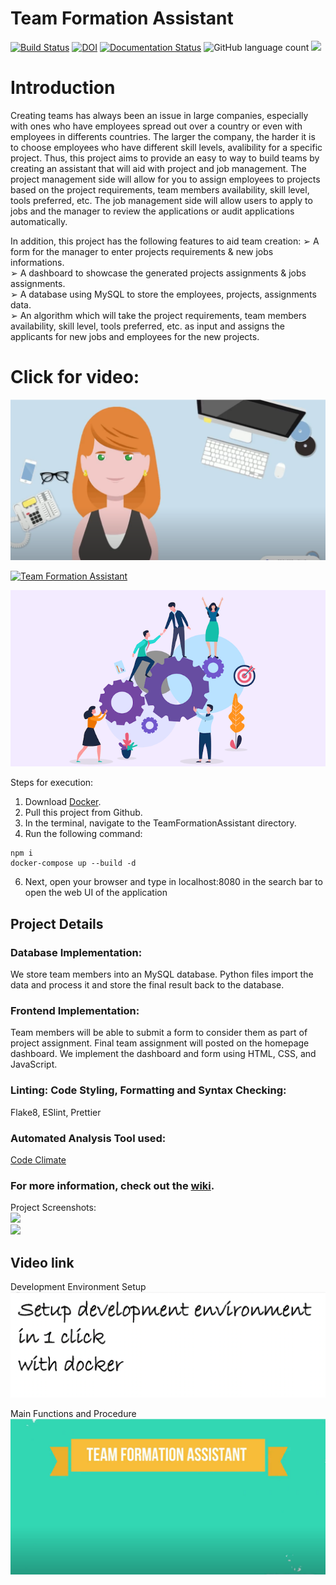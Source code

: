 # Team Formation Assistant

[![Build Status](https://app.travis-ci.com/yliang123/TeamFormationAssistant.svg?branch=master)](https://app.travis-ci.com/yliang123/TeamFormationAssistant)
[![DOI](https://zenodo.org/badge/doi/10.5281/zenodo.5542332.svg)](https://zenodo.org/badge/latestdoi/408224049)
[![Documentation Status](https://readthedocs.org/projects/ansicolortags/badge/?version=latest)](http://ansicolortags.readthedocs.io/?badge=latest)
![GitHub language count](https://img.shields.io/github/languages/count/AmitMandliya/TeamFormationAssistant?style=flat-square)
<img src=https://img.shields.io/github/license/yliang123/TeamFormationAssistant>

# Introduction

Creating teams has always been an issue in large companies, especially with ones who have employees spread out over a country or even with employees in differents countries. The larger the company, the harder it is to choose employees who have different skill levels, avalibility for a specific project. Thus, this project aims to provide an easy to way to build teams by creating an assistant that will aid with project and job management. The project management side will allow for you to assign employees to projects based on the project requirements, team members availability, skill level, tools preferred, etc. The job management side will allow users to apply to jobs and the manager to review the applications or audit applications automatically.

In addition, this project has the following features to aid team creation:
➢ A form for the manager to enter projects requirements & new jobs informations.<br/>
➢ A dashboard to showcase the generated projects assignments & jobs assignments.<br/>
➢ A database using MySQL to store the employees, projects, assignments data.<br/>
➢ An algorithm which will take the project requirements, team members availability, skill level, tools preferred, etc. as input and assigns the applicants for new jobs and employees for the new projects.<br/>

# Click for video:

[![Team Formation Assistant Project 2](https://github.com/yliang123/CSC510-Group18/blob/main/teamformation.png)](https://www.youtube.com/watch?v=U7m2TXdxnak)

[![Team Formation Assistant](https://github.com/lokesh45/TeamFormationAssistant/blob/master/Assistant.png)](https://www.youtube.com/watch?v=LmKjp3aQPEI&feature=youtu.be)

[![Team Formation Assistant Project 2 DEMO](https://github.com/Mahaoqu/TeamFormationAssistant/blob/master/docs/teamFormationAssistant.png)](https://www.youtube.com/watch?v=Zev_PW6lhZM&t=5s)

Steps for execution:

1. Download [Docker](https://docs.docker.com/get-docker/).
2. Pull this project from Github.
3. In the terminal, navigate to the TeamFormationAssistant directory.
4. Run the following command:
```
npm i
docker-compose up --build -d
```
6. Next, open your browser and type in localhost:8080 in the search bar to open the web UI of the application

## Project Details

### Database Implementation:

We store team members into an MySQL database. Python files import the
data and process it and store the final result back to the database.<br/>

### Frontend Implementation:

Team members will be able to submit a form to consider them as part of project
assignment.
Final team assignment will posted on the homepage dashboard. We 
implement the dashboard and form using HTML, CSS, and JavaScript.

### Linting: Code Styling, Formatting and Syntax Checking:
Flake8, ESlint, Prettier

### Automated Analysis Tool used:
[Code Climate](https://codeclimate.com/github/yliang123/TeamFormationAssistant)

### For more information, check out the [wiki](https://github.com/yliang123/TeamFormationAssistant/wiki).

Project Screenshots:<br>
![](https://github.com/yliang123/TeamFormationAssistant/blob/master/images/Screen%20Shot%202021-09-30%20at%203.45.46%20PM.png)<br>
![](https://github.com/yliang123/TeamFormationAssistant/blob/master/images/Screen%20Shot%202021-09-30%20at%203.46.40%20PM.png)

## Video link

Development Environment Setup
[![Development Environment Setup](https://github.com/AmitMandliya/TeamFormationAssistant/blob/master/images/Development.png)](https://youtu.be/WLMfi0sLFsA)

Main Functions and Procedure
[![Main Functions and Procedure](https://github.com/AmitMandliya/TeamFormationAssistant/blob/master/images/teamFormation.PNG)](https://youtu.be/Xtcq-58arUU)
